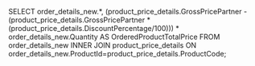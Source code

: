 SELECT order_details_new.*, (product_price_details.GrossPricePartner - (product_price_details.GrossPricePartner * (product_price_details.DiscountPercentage/100))) * order_details_new.Quantity AS OrderedProductTotalPrice
FROM order_details_new
INNER JOIN product_price_details ON order_details_new.ProductId=product_price_details.ProductCode;
